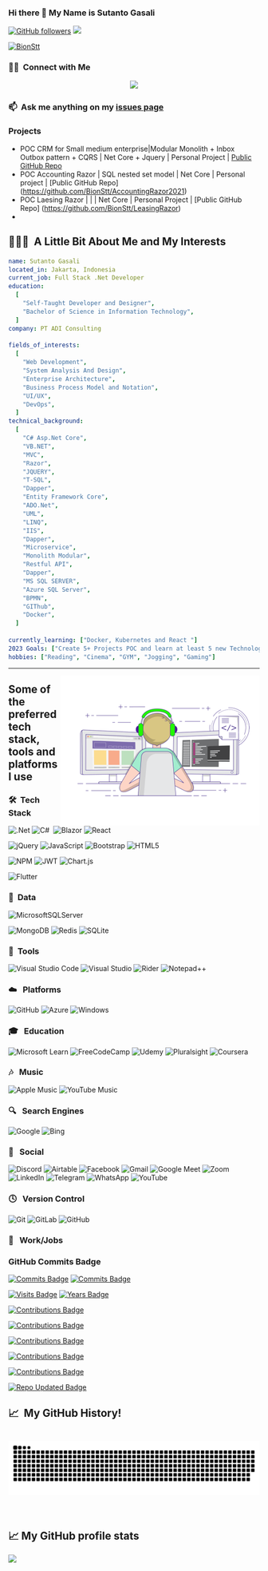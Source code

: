 ### Hi there 👋 My Name is Sutanto Gasali

<!--
**BionStt/BionStt** is a ✨ _special_ ✨ repository because its `README.md` (this file) appears on your GitHub profile.

Here are some ideas to get you started:

- 🔭 I’m currently working on ...
- 🌱 I’m currently learning ...
- 👯 I’m looking to collaborate on ...
- 🤔 I’m looking for help with ...
- 💬 Ask me about ...
- 📫 How to reach me: ...
- 😄 Pronouns: ...
- ⚡ Fun fact: ...
[![Twitter Badge](http://img.shields.io/badge/-@lord_shinjo-1ca0f1?style=social&logo=twitter&logoColor=blue&link=https://twitter.com/lord_shinjo)](https://twitter.com/lord_shinjo) 
[![Instagram Badge](https://img.shields.io/badge/-lord_shinjo-blue?style=social&logo=Instagram&link=https://www.instagram.com/lrdshinjo/)](https://www.instagram.com/lord_shinjo5/) 
[![Facebook Badge](https://img.shields.io/badge/-Jeff_Maruli-blue?style=social&logo=facebook&link=https://www.facebook.com/lordshinjo/)](https://www.facebook.com/lordshinjo/) 
<code><img height="20" src="https://raw.githubusercontent.com/github/explore/80688e429a7d4ef2fca1e82350fe8e3517d3494d/topics/php/php.png"></code>
<code><img height="20" src="https://www.zend.com/sites/zend/files/image/2019-09/logo-codeigniter.jpg"></code>
<code><img height="20" src="https://raw.githubusercontent.com/github/explore/80688e429a7d4ef2fca1e82350fe8e3517d3494d/topics/laravel/laravel.png"></code>
[![Top Langs](https://github-readme-stats.vercel.app/api/top-langs/?username=BionStt)](https://github.com/BionStt/github-readme-stats)
-->
<div align="centre">

[![GitHub followers](https://img.shields.io/github/followers/BionStt?label=Follow&style=social)](https://github.com/BionStt/?tab=follow)
![](https://komarev.com/ghpvc/?username=BionStt&color=green)

 </div>


<p align="left"> <a href="https://github.com/ryo-ma/github-profile-trophy"><img src="https://github-profile-trophy.vercel.app/?username=Bionstt" alt="BionStt" /></a> </p>


### 🤝🏻 &nbsp;Connect with Me

<p align="center">
<a href="https://www.linkedin.com/in/sutanto-gasali-299462190"><img src="https://img.shields.io/badge/linkedin-%230077B5.svg?style=for-the-badge&logo=linkedin&logoColor=white"/></a>

</p>

### :mailbox: &nbsp;Ask me anything on my **[issues page]**

### Projects
- POC CRM for Small medium enterprise|Modular Monolith + Inbox Outbox pattern + CQRS | Net Core + Jquery | Personal Project | [Public GitHub Repo](https://github.com/BionStt/SMMCoreDDD2019Mei)
- POC Accounting Razor | SQL nested set model | Net Core | Personal project |  [Public GitHub Repo] (https://github.com/BionStt/AccountingRazor2021)
- POC Laesing Razor | | | Net Core | Personal Project |  [Public GitHub Repo]  (https://github.com/BionStt/LeasingRazor)
- 
<!--
- e-playout an esports startup | .NET 3.1 (Upgraded to .NET 5) + React | Project Owner | Private Repo | For detailed [information](https://esportimes.com/tr/turk-yapimi-olan-yeni-espor-platformu-e-playout/)
- Platon an academic collaboration platform | Django + React + Kotlin | University-based Project | [Public GitHub Repo](https://github.com/bounswe/bounswe2020group7)
- Tournament Management App | .NET 3.1 (Upgraded to .NET 6) + JavaScript | Company-based Project | [Public GitHub Repo](https://github.com/Hryurt/TournamentApp)
- Investigating Stereotypes in Movies using Deep Learning | Python | Graduation Project | For detailed [information](https://www.cmpe.boun.edu.tr/content/investigating-bias-and-discrimination-movies-using-deep-learning)
- Reactivities | .NET 5 and React | Personal Project | [Public GitHub Repo](https://github.com/Hryurt/Reactivities)
- Blazor Admin Panel | .NET 5 (Upgraded to .NET 6) | Personal Project | [Public GitHub Repo](https://github.com/Hryurt/BlazorAdminPanel)
- DatingApp | .NET Core and Angular | Personal Project | [Public GitHub Repo](https://github.com/Hryurt/DatingApp)
- Sociality-Project | Python | Interview Project | [Public GitHub Repo](https://github.com/Hryurt/sociality-project)
- CmpeCoin Blockchain Currency App | Python + RabbitMQ | University-based Project | Private Repo
- Pen Test App | .NET 5 Blazor Server App | Company-based Project | Private Repo


-->
<h2> 👨🏻‍💻 &nbsp;A Little Bit About Me and My Interests</h2>

```yaml
name: Sutanto Gasali
located_in: Jakarta, Indonesia
current_job: Full Stack .Net Developer
education:
  [
    "Self-Taught Developer and Designer",
    "Bachelor of Science in Information Technology",
  ]
company: PT ADI Consulting

fields_of_interests:
  [
    "Web Development",
    "System Analysis And Design",
    "Enterprise Architecture",
    "Business Process Model and Notation",
    "UI/UX",   
    "DevOps",
  ]
technical_background:
  [
    "C# Asp.Net Core",
    "VB.NET",
    "MVC",
    "Razor",
    "JQUERY",
    "T-SQL",
    "Dapper",
    "Entity Framework Core",
    "ADO.Net",
    "UML",
    "LINQ",
    "IIS",
    "Dapper",
    "Microservice",
    "Monolith Modular",
    "Restful API",
    "Dapper",
    "MS SQL SERVER",
    "Azure SQL Server",
    "BPMN",
    "GIThub",
    "Docker",
  ]
  
currently_learning: ["Docker, Kubernetes and React "]
2023 Goals: ["Create 5+ Projects POC and learn at least 5 new Technologies."]
hobbies: ["Reading", "Cinema", "GYM", "Jogging", "Gaming"]
```
  
---  

<img align="right" alt="Coding" width="400" src="https://github.com/BionStt/BionStt/blob/output/coding-person.gif">

## Some of the preferred tech stack, tools and platforms I use
### 🛠️ &nbsp;Tech Stack

![.Net](https://img.shields.io/badge/.NET-5C2D91?style=for-the-badge&logo=.net&logoColor=white)
![C#](https://img.shields.io/badge/c%23-%23239120.svg?style=for-the-badge&logo=c-sharp&logoColor=orange)&nbsp;
![Blazor](https://img.shields.io/badge/blazor-%235C2D91.svg?style=for-the-badge&logo=blazor&logoColor=white)
![React](https://img.shields.io/badge/react-%2320232a.svg?style=for-the-badge&logo=react&logoColor=%2361DAFB)

![jQuery](https://img.shields.io/badge/jquery-%230769AD.svg?style=for-the-badge&logo=jquery&logoColor=white)
![JavaScript](https://img.shields.io/badge/javascript-%23323330.svg?style=for-the-badge&logo=javascript&logoColor=%23F7DF1E)
![Bootstrap](https://img.shields.io/badge/bootstrap-%23563D7C.svg?style=for-the-badge&logo=bootstrap&logoColor=white)
![HTML5](https://img.shields.io/badge/html5-%23E34F26.svg?style=for-the-badge&logo=html5&logoColor=white)

![NPM](https://img.shields.io/badge/NPM-%23CB3837.svg?style=for-the-badge&logo=npm&logoColor=white)
![JWT](https://img.shields.io/badge/JWT-black?style=for-the-badge&logo=JSON%20web%20tokens)
![Chart.js](https://img.shields.io/badge/chart.js-F5788D.svg?style=for-the-badge&logo=chart.js&logoColor=white)

![Flutter](https://img.shields.io/badge/Flutter-%2302569B.svg?style=for-the-badge&logo=Flutter&logoColor=white)



### 💾  &nbsp;Data

![MicrosoftSQLServer](https://img.shields.io/badge/Microsoft%20SQL%20Server-CC2927?style=for-the-badge&logo=microsoft%20sql%20server&logoColor=white)

![MongoDB](https://img.shields.io/badge/MongoDB-%234ea94b.svg?style=for-the-badge&logo=mongodb&logoColor=white)
![Redis](https://img.shields.io/badge/redis-%23DD0031.svg?style=for-the-badge&logo=redis&logoColor=white)
![SQLite](https://img.shields.io/badge/sqlite-%2307405e.svg?style=for-the-badge&logo=sqlite&logoColor=white)

### 🔧 &nbsp;Tools

![Visual Studio Code](https://img.shields.io/badge/Visual%20Studio%20Code-0078d7.svg?style=for-the-badge&logo=visual-studio-code&logoColor=white)
![Visual Studio](https://img.shields.io/badge/Visual%20Studio-5C2D91.svg?style=for-the-badge&logo=visual-studio&logoColor=white)
![Rider](https://img.shields.io/badge/Rider-000000.svg?style=for-the-badge&logo=Rider&logoColor=white&color=black&labelColor=crimson)
![Notepad++](https://img.shields.io/badge/Notepad++-90E59A.svg?style=for-the-badge&logo=notepad%2b%2b&logoColor=black)


### ☁️ &nbsp; Platforms
![GitHub](https://img.shields.io/badge/github-%23121011.svg?style=for-the-badge&logo=github&logoColor=white)
![Azure](https://img.shields.io/badge/azure-%230072C6.svg?style=for-the-badge&logo=microsoftazure&logoColor=white)
![Windows](https://img.shields.io/badge/Windows-0078D6?style=for-the-badge&logo=windows&logoColor=white)


### 🎓 &nbsp; Education
![Microsoft Learn](https://img.shields.io/badge/Microsoft_Learn-258ffa?style=for-the-badge&logo=microsoft&logoColor=white)
![FreeCodeCamp](https://img.shields.io/badge/Freecodecamp-%23123.svg?&style=for-the-badge&logo=freecodecamp&logoColor=green)
![Udemy](https://img.shields.io/badge/Udemy-A435F0?style=for-the-badge&logo=Udemy&logoColor=white)
![Pluralsight](https://img.shields.io/badge/Pluralsight-EE3057?style=for-the-badge&logo=pluralsight&logoColor=white)
![Coursera](https://img.shields.io/badge/Coursera-%230056D2.svg?style=for-the-badge&logo=Coursera&logoColor=white)

### 🎶  &nbsp; Music
![Apple Music](https://img.shields.io/badge/Apple_Music-9933CC?style=for-the-badge&logo=apple-music&logoColor=white)
![YouTube Music](https://img.shields.io/badge/YouTube_Music-FF0000?style=for-the-badge&logo=youtube-music&logoColor=white)

### 🔍  &nbsp; Search Engines
![Google](https://img.shields.io/badge/google-4285F4?style=for-the-badge&logo=google&logoColor=white)
![Bing](https://img.shields.io/badge/Microsoft%20Bing-258FFA?style=for-the-badge&logo=Microsoft%20Bing&logoColor=white)

### 💬  &nbsp; Social
![Discord](https://img.shields.io/badge/Discord-%235865F2.svg?style=for-the-badge&logo=discord&logoColor=white)
![Airtable](https://img.shields.io/badge/Airtable-18BFFF?style=for-the-badge&logo=Airtable&logoColor=white)
![Facebook](https://img.shields.io/badge/Facebook-%231877F2.svg?style=for-the-badge&logo=Facebook&logoColor=white)
![Gmail](https://img.shields.io/badge/Gmail-D14836?style=for-the-badge&logo=gmail&logoColor=white)
![Google Meet](https://img.shields.io/badge/Google%20Meet-00897B?style=for-the-badge&logo=google-meet&logoColor=white)
![Zoom](https://img.shields.io/badge/Zoom-2D8CFF?style=for-the-badge&logo=zoom&logoColor=white)
![LinkedIn](https://img.shields.io/badge/linkedin-%230077B5.svg?style=for-the-badge&logo=linkedin&logoColor=white)
![Telegram](https://img.shields.io/badge/Telegram-2CA5E0?style=for-the-badge&logo=telegram&logoColor=white)
![WhatsApp](https://img.shields.io/badge/WhatsApp-25D366?style=for-the-badge&logo=whatsapp&logoColor=white)
![YouTube](https://img.shields.io/badge/YouTube-%23FF0000.svg?style=for-the-badge&logo=YouTube&logoColor=white)

### 🕓 &nbsp; Version Control
![Git](https://img.shields.io/badge/git-%23F05033.svg?style=for-the-badge&logo=git&logoColor=white)
![GitLab](https://img.shields.io/badge/gitlab-%23181717.svg?style=for-the-badge&logo=gitlab&logoColor=white)
![GitHub](https://img.shields.io/badge/github-%23121011.svg?style=for-the-badge&logo=github&logoColor=white)

###  💼 &nbsp; Work/Jobs
<!--
![Upwork](https://img.shields.io/badge/UpWork-6FDA44?style=for-the-badge&logo=Upwork&logoColor=white)
-->

### GitHub Commits Badge
[![Commits Badge](https://badges.strrl.dev/commits/yearly/BionStt)](https://badges.strrl.dev)
[![Commits Badge](https://badges.strrl.dev/commits/all/BionStt)](https://badges.strrl.dev)

[![Visits Badge](https://badges.strrl.dev/visits/BionStt/BionStt)](https://badges.strrl.dev)
[![Years Badge](https://badges.strrl.dev/years/BionStt)](https://badges.strrl.dev)

[![Contributions Badge](https://badges.strrl.dev/contributions/daily/BionStt)](https://badges.strrl.dev)

[![Contributions Badge](https://badges.strrl.dev/contributions/weekly/BionStt)](https://badges.strrl.dev)

[![Contributions Badge](https://badges.strrl.dev/contributions/monthly/BionStt)](https://badges.strrl.dev)

[![Contributions Badge](https://badges.strrl.dev/contributions/yearly/BionStt)](https://badges.strrl.dev)

[![Contributions Badge](https://badges.strrl.dev/contributions/all/BionStt)](https://badges.strrl.dev)

[![Repo Updated Badge](https://badges.strrl.dev/updated/BionStt/BionStt)](https://badges.strrl.dev)

<h2> 📈 &nbsp;My GitHub History!</h2>
<br>
<div align="center">
  <a href="https://www.victorsimonin.fr/">
  <img  src="https://github.com/BionStt/BionStt/blob/output/snake_grid.svg"
       alt="snake" /></a>
</div>

<br>
<!--
![Snake animation](https://github.com/BionStt/BionStt/blob/output/github-contribution-grid-snake.svg)
 -->
<br>
  
<h2>📈 My GitHub profile stats</h2>
<a href="https://github.com/BionStt?tab=repositories">
  <img height="180em" src="https://github-readme-stats.zohan.tech/api?username=BionStt&theme=dracula&show_icons=true&count_private=true&show_icons=true&hide=contribs" />
</a>

[issues page]: https://github.com/BionStt/BionStt/issues "BionStt/issues"
